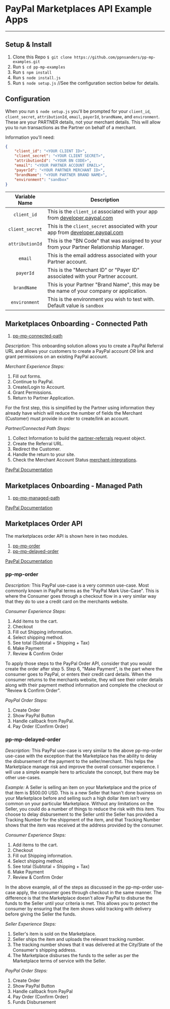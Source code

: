 # PayPal Marketplaces API Example Apps

-----

## Setup & Install

1. Clone this Repo `$ git clone https://github.com/ppnsanders/pp-mp-examples.git`
2. Run `$ cd pp-mp-examples`
3. Run `$ npm install`
4. Run `$ node install.js`
5. Run `$ node setup.js`  //See the configuration section below for details.

## Configuration

When you run `$ node setup.js` you'll be prompted for your `client_id`, `client_secret`, `attributionId`, `email`, `payerId`, `brandName`, and `environment`.  These are your PARTNER details, not your merchant details.  This will allow you to run transactions as the Partner on behalf of a merchant. 

Information you'll need:

```json
{
	"client_id": "<YOUR CLIENT ID>",
	"client_secret": "<YOUR CLIENT SECRET>",
	"attributionId": "<YOUR BN CODE>",
	"email": "<YOUR PARTNER ACCOUNT EMAIL>",
	"payerId": "<YOUR PARTNER MERCHANT ID>",
	"brandName": "<YOUR PARTNER BRAND NAME>",
	"environment": "sandbox"
}
```

| Variable Name | Description |
|:-------------:| ----------- |
| `client_id`   | This is the `client_id` associated with your app from [developer.paypal.com](https://developer.paypal.com/developer/applications/) |
| `client_secret` | This is the `client_secret` associated with your app from [developer.paypal.com](https://developer.paypal.com/developer/applications/) |
| `attributionId` | This is the "BN Code" that was assigned to your from your Partner Relationship Manager. |
| `email` | This is the email address associated with your Partner account. |
| `payerId` | This is the "Merchant ID" or "Payer ID" associated with your Partner account. |
| `brandName` | This is your Partner "Brand Name", this may be the name of your company or application. |
| `environment` | This is the environment you wish to test with.  Default value is `sandbox` |

## Marketplaces Onboarding - Connected Path

1. [pp-mp-connected-path](https://github.com/ppnsanders/pp-mp-examples/tree/master/pp-mp-connected-path)

*Description:* This onboarding solution allows you to create a PayPal Referral URL and allows your customers to create a PayPal account *OR* link and grant permissions on an existing PayPal account. 

*Merchant Experience Steps:*

1. Fill out forms.
2. Continue to PayPal.
3. Create/Login to Account.
4. Grant Permissions.
5. Return to Partner Application.

For the first step, this is simplified by the Partner using information they already have which will reduce the number of fields the Merchant (Customer) must provide in order to create/link an account.

*Partner/Connected Path Steps:*

1. Collect Information to build the [partner-referrals](https://developer.paypal.com/docs/api/partner-referrals/#partner-referrals_create) request object.
2. Create the Referral URL.
3. Redirect the Customer.
4. Handle the return to your site.
5. Check the Merchant Account Status [merchant-integrations](https://developer.paypal.com/docs/api/partner-referrals/#merchant-integration).

[PayPal Documentation](https://developer.paypal.com/docs/marketplaces/connected/)

## Marketplaces Onboarding - Managed Path

1. [pp-mp-managed-path](https://github.com/ppnsanders/pp-mp-examples/tree/master/pp-mp-managed-path)

[PayPal Documentation](https://developer.paypal.com/docs/marketplaces/managed/)

## Marketplaces Order API

The marketplaces order API is shown here in two modules.

1. [pp-mp-order](https://github.com/ppnsanders/pp-mp-examples/tree/master/pp-mp-order)
2. [pp-mp-delayed-order](https://github.com/ppnsanders/pp-mp-examples/tree/master/pp-mp-delayed-order)

[PayPal Documentation](https://developer.paypal.com/docs/marketplaces/orders/integration-guide/)

### pp-mp-order

*Description:* This PayPal use-case is a very common use-case.  Most commonly known in PayPal terms as the "PayPal Mark Use-Case".  This is where the Consumer goes through a checkout flow in a very similar way that they do to use a credit card on the merchants website. 

*Consumer Experience Steps:*

1. Add items to the cart.
2. Checkout
3. Fill out Shipping information.
4. Select shipping method.
5. See total (Subtotal + Shipping + Tax)
6. Make Payment
7. Review & Confirm Order

To apply those steps to the PayPal Order API, consider that you would create the order after step 5.  Step 6, "Make Payment", is the part where the consumer goes to PayPal, or enters their credit card details.  When the consumer returns to the merchants website, they will see their order details along with their payment method information and complete the checkout or "Review & Confirm Order".

*PayPal Order Steps:*

1. Create Order 
2. Show PayPal Button
3. Handle callback from PayPal.
4. Pay Order (Confirm Order)

### pp-mp-delayed-order

*Description:* This PayPal use-case is very similar to the above pp-mp-order use-case with the exception that the Marketplace has the ability to delay the disbursement of the payment to the seller/merchant.  This helps the Marketplace manage risk and improve the overall consumer experience.  I will use a simple example here to articulate the concept, but there may be other use-cases. 

_Example:_  A Seller is selling an item on your Marketplace and the price of that item is $500.00 USD.  This is a new Seller that hasn't done business on your Marketplace before and selling such a high dollar item isn't very common on your particular Marketplace.  Without any limitations on the Seller, you could do a number of things to reduce the risk with this item.  You choose to delay disbursement to the Seller until the Seller has provided a Tracking Number for the shippment of the item, and that Tracking Number shows that the item was received at the address provided by the consumer.

*Consumer Experience Steps:*

1. Add items to the cart.
2. Checkout
3. Fill out Shipping information.
4. Select shipping method.
5. See total (Subtotal + Shipping + Tax)
6. Make Payment
7. Review & Confirm Order

In the above example, all of the steps as discussed in the pp-mp-order use-case apply, the consumer goes through checkout in the same manner.  The difference is that the Marketplace doesn't allow PayPal to disburse the funds to the Seller until your criteria is met.  This allows you to protect the consumer by ensuring that the item shows valid tracking with delivery before giving the Seller the funds.

*Seller Experience Steps:*

1. Seller's item is sold on the Marketplace.
2. Seller ships the item and uploads the relevant tracking number.
3. The tracking number shows that it was delivered at the City/State of the Consumer's shipping address.
4. The Marketplace disburses the funds to the seller as per the Marketplace terms of service with the Seller.

*PayPal Order Steps:*

1. Create Order
2. Show PayPal Button
3. Handle callback from PayPal
4. Pay Order (Confirm Order)
5. Funds Disbursement




